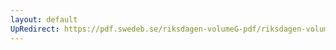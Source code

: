 ```yaml
---
layout: default
UpRedirect: https://pdf.swedeb.se/riksdagen-volumeG-pdf/riksdagen-volumeG-pdf/data/199293/reg_199293.pdf
---
```


